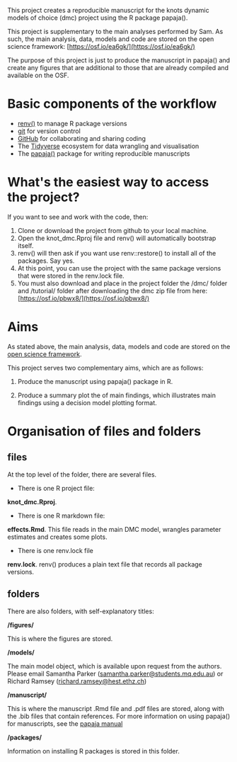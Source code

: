 This project creates a reproducible manuscript for the knots dynamic models of choice (dmc) project using the R package papaja().

This project is supplementary to the main analyses performed by Sam.
As such, the main analysis, data, models and code are stored on the open science framework: [https://osf.io/ea6gk/](https://osf.io/ea6gk/)

The purpose of this project is just to produce the manuscript in papaja() and create any figures that are additional to those that are already compiled and available on the OSF.

# Basic components of the workflow #

- [renv()](https://rstudio.github.io/renv/articles/renv.html) to manage R package versions
- [git](https://git-scm.com/book/en/v2/Getting-Started-About-Version-Control) for version control
- [GitHub](https://github.com/) for collaborating and sharing coding
- The [Tidyverse](https://www.tidyverse.org/) ecosystem for data wrangling and visualisation 
- The [papaja()](https://frederikaust.com/papaja_man/) package for writing reproducible manuscripts

# What's the easiest way to access the project? #

If you want to see and work with the code, then:

1. Clone or download the project from github to your local machine.
2. Open the knot_dmc.Rproj file and renv() will automatically bootstrap itself.
3. renv() will then ask if you want use renv::restore() to install all of the packages. Say yes.
4. At this point, you can use the project with the same package versions that were stored in the renv.lock file.
5. You must also download and place in the project folder the /dmc/ folder and /tutorial/ folder after downloading the dmc zip file from here: [https://osf.io/pbwx8/](https://osf.io/pbwx8/)

# Aims #

As stated above, the main analysis, data, models and code are stored on the [open science framework](https://osf.io/ea6gk/).

This project serves two complementary aims, which are as follows:

1. Produce the manuscript using papaja() package in R.

2. Produce a summary plot the of main findings, which illustrates main findings using a decision model plotting format.

# Organisation of files and folders #

## files ##

At the top level of the folder, there are several files.

- There is one R project file:

**knot_dmc.Rproj**. 

- There is one R markdown file:

**effects.Rmd**. This file reads in the main DMC model, wrangles parameter estimates and creates some plots.

- There is one renv.lock file

**renv.lock**. renv() produces a plain text file that records all package versions.

## folders ##

There are also folders, with self-explanatory titles: 

**/figures/**

This is where the figures are stored.

**/models/**

The main model object, which is available upon request from the authors.
Please email Samantha Parker (samantha.parker@students.mq.edu.au) or Richard Ramsey (richard.ramsey@hest.ethz.ch)

**/manuscript/**

This is where the manuscript .Rmd file and .pdf files are stored, along with the .bib files that contain references. 
For more information on using papaja() for manuscripts, see the [papaja manual](https://frederikaust.com/papaja_man/)

**/packages/**

Information on installing R packages is stored in this folder.